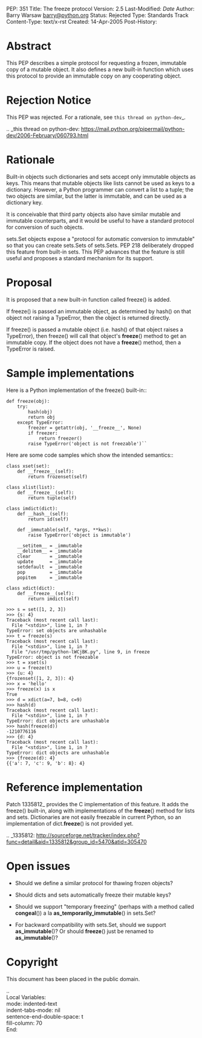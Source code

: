 PEP: 351
Title: The freeze protocol
Version: 2.5
Last-Modified: $Date$
Author: Barry Warsaw <barry@python.org>
Status: Rejected
Type: Standards Track
Content-Type: text/x-rst
Created: 14-Apr-2005
Post-History:


Abstract
========

This PEP describes a simple protocol for requesting a frozen,
immutable copy of a mutable object.  It also defines a new built-in
function which uses this protocol to provide an immutable copy on any
cooperating object.


Rejection Notice
================

This PEP was rejected.  For a rationale, see `this thread on python-dev`_.

.. _this thread on python-dev: https://mail.python.org/pipermail/python-dev/2006-February/060793.html


Rationale
=========

Built-in objects such dictionaries and sets accept only immutable
objects as keys.  This means that mutable objects like lists cannot be
used as keys to a dictionary.  However, a Python programmer can
convert a list to a tuple; the two objects are similar, but the latter
is immutable, and can be used as a dictionary key.

It is conceivable that third party objects also have similar mutable
and immutable counterparts, and it would be useful to have a standard
protocol for conversion of such objects.

sets.Set objects expose a "protocol for automatic conversion to
immutable" so that you can create sets.Sets of sets.Sets.  PEP 218
deliberately dropped this feature from built-in sets.  This PEP
advances that the feature is still useful and proposes a standard
mechanism for its support.


Proposal
========

It is proposed that a new built-in function called freeze() is added.

If freeze() is passed an immutable object, as determined by hash() on
that object not raising a TypeError, then the object is returned
directly.

If freeze() is passed a mutable object (i.e. hash() of that object
raises a TypeError), then freeze() will call that object's
__freeze__() method to get an immutable copy.  If the object does not
have a __freeze__() method, then a TypeError is raised.


Sample implementations
======================

Here is a Python implementation of the freeze() built-in::

    def freeze(obj):
        try:
            hash(obj)
            return obj
        except TypeError:
            freezer = getattr(obj, '__freeze__', None)
            if freezer:
                return freezer()
            raise TypeError('object is not freezable')``

Here are some code samples which show the intended semantics::

    class xset(set):
        def __freeze__(self):
            return frozenset(self)

    class xlist(list):
        def __freeze__(self):
            return tuple(self)

    class imdict(dict):
        def __hash__(self):
            return id(self)

        def _immutable(self, *args, **kws):
            raise TypeError('object is immutable')

        __setitem__ = _immutable
        __delitem__ = _immutable
        clear       = _immutable
        update      = _immutable
        setdefault  = _immutable
        pop         = _immutable
        popitem     = _immutable

    class xdict(dict):
        def __freeze__(self):
            return imdict(self)

    >>> s = set([1, 2, 3])
    >>> {s: 4}
    Traceback (most recent call last):
      File "<stdin>", line 1, in ?
    TypeError: set objects are unhashable
    >>> t = freeze(s)
    Traceback (most recent call last):
      File "<stdin>", line 1, in ?
      File "/usr/tmp/python-lWCjBK.py", line 9, in freeze
    TypeError: object is not freezable
    >>> t = xset(s)
    >>> u = freeze(t)
    >>> {u: 4}
    {frozenset([1, 2, 3]): 4}
    >>> x = 'hello'
    >>> freeze(x) is x
    True
    >>> d = xdict(a=7, b=8, c=9)
    >>> hash(d)
    Traceback (most recent call last):
      File "<stdin>", line 1, in ?
    TypeError: dict objects are unhashable
    >>> hash(freeze(d))
    -1210776116
    >>> {d: 4}
    Traceback (most recent call last):
      File "<stdin>", line 1, in ?
    TypeError: dict objects are unhashable
    >>> {freeze(d): 4}
    {{'a': 7, 'c': 9, 'b': 8}: 4}


Reference implementation
========================

Patch 1335812_ provides the C implementation of this feature.  It adds the
freeze() built-in, along with implementations of the __freeze__()
method for lists and sets.  Dictionaries are not easily freezable in
current Python, so an implementation of dict.__freeze__() is not
provided yet.

.. _1335812: http://sourceforge.net/tracker/index.php?func=detail&aid=1335812&group_id=5470&atid=305470

Open issues
===========

- Should we define a similar protocol for thawing frozen objects?

- Should dicts and sets automatically freeze their mutable keys?

- Should we support "temporary freezing" (perhaps with a method called
  __congeal__()) a la __as_temporarily_immutable__() in sets.Set?

- For backward compatibility with sets.Set, should we support
  __as_immutable__()?  Or should __freeze__() just be renamed to
  __as_immutable__()?


Copyright
=========

This document has been placed in the public domain.



..  
   Local Variables:  
   mode: indented-text  
   indent-tabs-mode: nil  
   sentence-end-double-space: t  
   fill-column: 70  
   End:  
